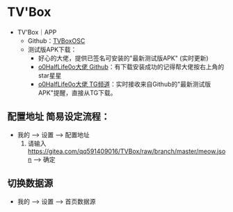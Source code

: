 # TV'Box
* TV'Box｜APP
  + Github：[TVBoxOSC](https://github.com/CatVodTVOfficial/TVBoxOSC)
  + 测试版APK下载：
	+ 好心的大佬，提供已签名可安装的"最新测试版APK" (实时更新)
	+ [o0HalfLife0o大佬 Github](https://github.com/o0HalfLife0o/TVBoxOSC)：有下载安装成功的记得帮大佬按右上角的star星星
	+ [o0HalfLife0o大佬 TG频道](https://t.me/TVBoxOSC)：实时接收来自Github的"最新测试版APK"提醒，直接从TG下载。

## 配置地址 简易设定流程：
* 我的 --> 设置 --> 配置地址
	1. 请输入 https://gitea.com/qq591409016/TVBox/raw/branch/master/meow.json --> 确定

## 切换数据源
* 我的 --> 设置 --> 首页数据源